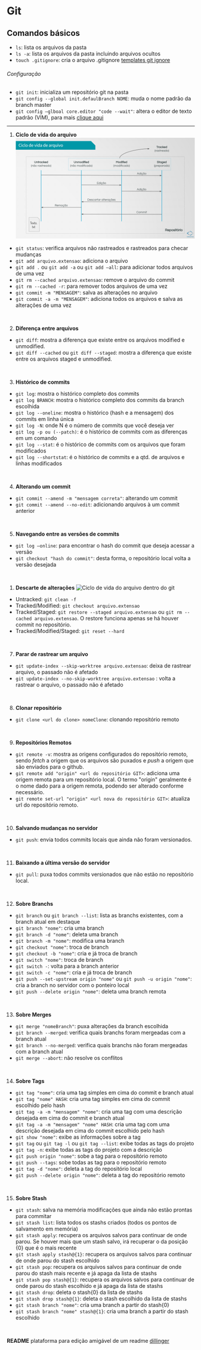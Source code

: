 # Git

## Comandos básicos

- `ls`: lista os arquivos da pasta
- `ls -a`: lista os arquivos da pasta incluindo arquivos ocultos
- `touch .gitignore`: cria o arquivo .gitignore [templates git ignore](https://github.com/github/gitignore)

###### Configuração
- `git init`: inicializa um repositório git na pasta
- `git config --global init.defaulBranch NOME`: muda o nome padrão da branch master
- `git config –glboal core.editor "code --wait"`: altera o editor de texto padrão (VIM), para mais [clique aqui](https://docs.github.com/en/get-started/getting-started-with-git/associating-text-editors-with-git)

---

1. **Ciclo de vida do arquivo**
![Ciclo de vida do arquivo dentro do git](/Git/img/ciclo%20de%20vida%20do%20arquivo.png)
- `git status`: verifica arquivos não rastreados e rastreados para checar mudanças
- `git add arquivo.extensao`: adiciona o arquivo
- `git add .` ou `git add -a` ou `git add –all`: para adicionar todos arquivos de uma vez
- `git rm --cached arquivo.extensao`: remove o arquivo do commit
- `git rm --cached -r`: para remover todos arquivos de uma vez
- `git commit -m "MENSAGEM"`: salva as alterações no arquivo
- `git commit -a -m "MENSAGEM"`: adiciona todos os arquivos e salva as alterações de uma vez
<br>

2. **Diferença entre arquivos**
- `git diff`: mostra a diferença que existe entre os arquivos modified e unmodified.
- `git diff --cached` ou `git diff --staged`: mostra a diferença que existe entre os arquivos staged e unmodified.
<br>

3. **Histórico de commits**
- `git log`: mostra o histórico completo dos commits
- `git log BRANCH`: mostra o histórico completo dos commits da branch escolhida
- `git log --oneline`: mostra o histórico (hash e a mensagem) dos commits em linha única
- `git log -N`: onde N é o número de commits que você deseja ver
- `git log -p ou (--patch)`: é o histórico de commits com as diferenças em um comando
- `git log --stat`: é o histórico de commits com os arquivos que foram modificados
- `git log --shortstat`: é o histórico de commits e a qtd. de arquivos e linhas modificados
<br>

4. **Alterando um commit**
- `git commit --amend -m "mensagem correta"`: alterando um commit
- `git commit --amend --no-edit`: adicionando arquivos à um commit anterior
<br>

5. **Navegando entre as versões de commits**
- `git log –online`: para encontrar o hash do commit que deseja acessar a versão
- `git checkout "hash do commit"`: desta forma, o repositório local volta a versão desejada
<br>

1. **Descarte de alterações**
![Ciclo de vida do arquivo dentro do git](/Git/img/desfazendo%20mudan%C3%A7as.png) 
- Untracked: `git clean -f`
- Tracked/Modified: `git checkout arquivo.extensao`
- Tracked/Staged: `git restore --staged arquivo.extensao` ou `git rm --cached arquivo.extensao`. O restore funciona apenas se há houver commit no repositório.
- Tracked/Modified/Staged: `git reset --hard`
<br>

7. **Parar de rastrear um arquivo**
- `git update-index --skip-worktree arquivo.extensao`: deixa de rastrear arquivo, o passado não é afetado
- `git update-index --no-skip-worktree arquivo.extensao` : volta a rastrear o arquivo, o passado não é afetado
<br>

8. **Clonar repositório**
- `git clone <url do clone> nomeClone`: clonando repositório remoto
<br>

9. **Repositórios Remotos**
- `git remote -v`: mostra as origens configurados do repositório remoto, sendo *fetch* a origem que os arquivos são puxados e *push* a origem que são enviados para o github. 
- `git remote add "origin" <url do repositório GIT>`: adiciona uma origem remota para um repositório local. O termo "origin" geralmente é o nome dado para a origem remota, podendo ser alterado conforme necessário.
- `git remote set-url "origin" <url nova do repositório GIT>`: atualiza url do repositório remoto.
<br>

10. **Salvando mudanças no servidor**
- `git push`: envia todos commits locais que ainda não foram versionados.
<br>

11. **Baixando a última versão do servidor**
- `git pull`: puxa todos commits versionados que não estão no repositório local.
<br>

12. **Sobre Branchs**
- `git branch` ou `git branch --list`: lista as branchs existentes, com a branch atual em destaque
- `git branch "nome"`: cria uma branch
- `git branch -d "nome"`: deleta uma branch
- `git branch -m "nome"`: modifica uma branch
- `git checkout "nome"`: troca de branch
- `git checkout -b "nome"`: cria e já troca de branch
- `git switch "nome"`: troca de branch
- `git switch -`: volta para a branch anterior
- `git switch -c "nome"`: cria e já troca de branch
- `git push --set-upstream origin "nome"` ou `git push -u origin "nome"`: cria a branch no servidor com o ponteiro local
- `git push --delete origin "nome"`: deleta uma branch remota
<br>

13. **Sobre Merges**
- `git merge "nomeBranch"`: puxa alterações da branch escolhida
- `git branch --merged`: verifica quais branchs foram mergeadas com a branch atual
- `git branch --no-merged`: verifica quais branchs não foram mergeadas com a branch atual
- `git merge --abort`: não resolve os conflitos 
<br>

14. **Sobre Tags**
- `git tag "nome"`: cria uma tag simples em cima do commit e branch atual
- `git tag "nome" HASH`: cria uma tag simples em cima do commit escolhido pelo hash
- `git tag -a -m "mensagem" "nome"`: cria uma tag com uma descrição desejada em cima do commit e branch atual 
- `git tag -a -m "mensagem" "nome" HASH`: cria uma tag com uma descrição desejada em cima do commit escolhido pelo hash
- `git show "nome"`: exibe as informações sobre a tag
- `git tag` ou `git tag -l` ou `git tag --list`: exibe todas as tags do projeto
- `git tag -n`: exibe todas as tags do projeto com a descrição
- `git push origin "nome"`: sobe a tag para o repositório remoto
- `git push --tags`: sobe todas as tag para o repositório remoto
- `git tag -d "nome"`: deleta a tag do repositório local
- `git push --delete origin "nome"`: deleta a tag do repositório remoto
<br>

15. **Sobre Stash**
- `git stash`: salva na memória modificações que ainda não estão prontas para commitar
- `git stash list`: lista todos os stashs criados (todos os pontos de salvamento em memória)
- `git stash apply`: recupera os arquivos salvos para continuar de onde parou. Se houver mais que um stash salvo, irá recuperar o da posição {0} que é o mais recente
- `git stash apply stash@{1}`: recupera os arquivos salvos para continuar de onde parou do stash escolhido
- `git stash pop`: recupera os arquivos salvos para continuar de onde parou do stash mais recente e já apaga da lista de stashs
- `git stash pop stash@{1}`: recupera os arquivos salvos para continuar de onde parou do stash escolhido e já apaga da lista de stashs
- `git stash drop`: deleta o stash{0} da lista de stashs
- `git stash drop stash@{1}`: deleta o stash escolhido da lista de stashs
- `git stash branch "nome"`: cria uma branch a partir do stash{0} 
- `git stash branch "nome" stash@{1}`: cria uma branch a partir do stash escolhido
<br>

**README**
plataforma para edição amigável de um readme [dillinger](https://dillinger.io/)

